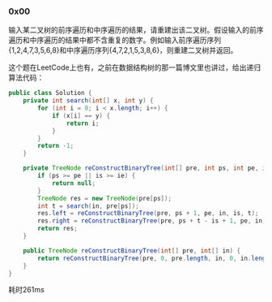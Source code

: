 ### 0x00 

输入某二叉树的前序遍历和中序遍历的结果，请重建出该二叉树。假设输入的前序遍历和中序遍历的结果中都不含重复的数字。例如输入前序遍历序列{1,2,4,7,3,5,6,8}和中序遍历序列{4,7,2,1,5,3,8,6}，则重建二叉树并返回。

这个题在LeetCode上也有，之前在数据结构树的那一篇博文里也讲过，给出递归算法代码：

```java
public class Solution {
    private int search(int[] x, int y) {
        for (int i = 0; i < x.length; i++) {
            if (x[i] == y) {
                return i;
            }
        }
        return -1;
    }

    private TreeNode reConstructBinaryTree(int[] pre, int ps, int pe, int[] in, int is, int ie) {
        if (ps >= pe || is >= ie) {
            return null;
        }
        TreeNode res = new TreeNode(pre[ps]);
        int t = search(in, pre[ps]);
        res.left = reConstructBinaryTree(pre, ps + 1, pe, in, is, t);
        res.right = reConstructBinaryTree(pre, ps + t - is + 1, pe, in, t + 1, ie);
        return res;
    }

    public TreeNode reConstructBinaryTree(int[] pre, int[] in) {
        return reConstructBinaryTree(pre, 0, pre.length, in, 0, in.length);
    }
}
```

耗时261ms